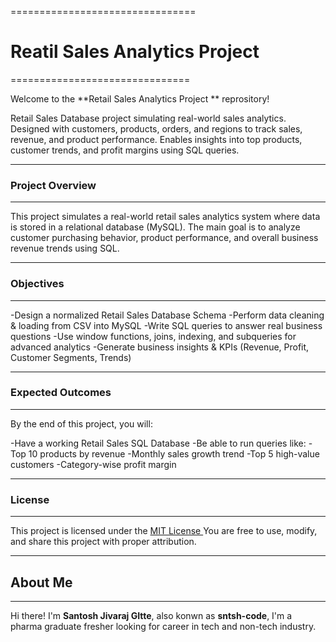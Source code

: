 ================================
 # Reatil Sales Analytics Project #
===============================

Welcome to the **Retail Sales Analytics Project **  reprository!

Retail Sales Database project simulating real-world sales analytics. Designed with customers, products, orders, and regions to track sales, revenue, and product performance. Enables insights into top products, customer trends, and profit margins using SQL queries.

--------------------
### Project Overview
--------------------
This project simulates a real-world retail sales analytics system where data is stored in a relational database (MySQL). The main goal is to analyze customer purchasing behavior, product performance, and overall business revenue trends using SQL.

--------------
### Objectives
--------------
-Design a normalized Retail Sales Database Schema
-Perform data cleaning & loading from CSV into MySQL
-Write SQL queries to answer real business questions
-Use window functions, joins, indexing, and subqueries for advanced analytics
-Generate business insights & KPIs (Revenue, Profit, Customer Segments, Trends)

---------------------
### Expected Outcomes
---------------------

By the end of this project, you will:

-Have a working Retail Sales SQL Database
-Be able to run queries like:
-Top 10 products by revenue
-Monthly sales growth trend
-Top 5 high-value customers
-Category-wise profit margin

-----------
### License
-----------

This project is licensed under the [MIT License ](License) You are free to use, modify, and share this project with proper attribution.

-----------
## About Me
-----------

Hi there! I'm **Santosh Jivaraj GItte**, also konwn as **sntsh-code**, I'm a pharma graduate fresher looking for career in tech and non-tech industry.
